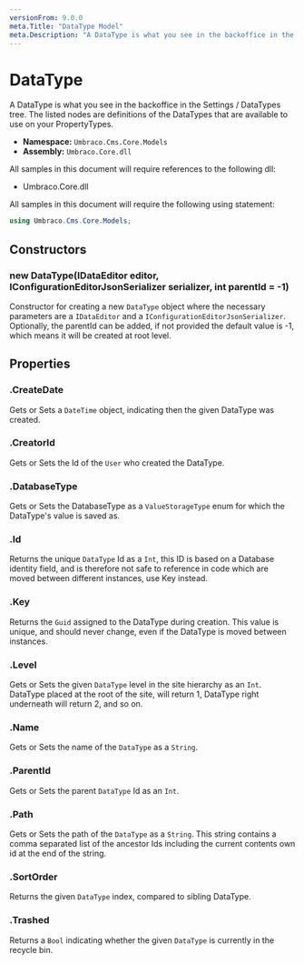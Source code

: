 ```yaml
---
versionFrom: 9.0.0
meta.Title: "DataType Model"
meta.Description: "A DataType is what you see in the backoffice in the Settings / DataTypes tree. The listed nodes are definitions of the DataTypes that are available to use on your PropertyTypes."
---
```


# DataType

A DataType is what you see in the backoffice in the Settings / DataTypes tree. The listed nodes are definitions of the DataTypes that are available to use on your PropertyTypes.

* **Namespace:** `Umbraco.Cms.Core.Models`
* **Assembly:** `Umbraco.Core.dll`

All samples in this document will require references to the following dll:

* Umbraco.Core.dll

All samples in this document will require the following using statement:

```csharp
using Umbraco.Cms.Core.Models;
```

## Constructors

### new DataType(IDataEditor editor, IConfigurationEditorJsonSerializer serializer, int parentId = -1)

Constructor for creating a new `DataType` object where the necessary parameters are a `IDataEditor` and a `IConfigurationEditorJsonSerializer`. Optionally, the parentId can be added, if not provided the default value is -1, which means it will be created at root level.

## Properties

### .CreateDate

Gets or Sets a `DateTime` object, indicating then the given DataType was created.

### .CreatorId

Gets or Sets the Id of the `User` who created the DataType.

### .DatabaseType

Gets or Sets the DatabaseType as a `ValueStorageType` enum for which the DataType's value is saved as.

### .Id

Returns the unique `DataType` Id as a `Int`, this ID is based on a Database identity field, and is therefore not safe to reference in code which are moved between different instances, use Key instead.

### .Key

Returns the `Guid` assigned to the DataType during creation. This value is unique, and should never change, even if the DataType is moved between instances.

### .Level

Gets or Sets the given `DataType` level in the site hierarchy as an `Int`. DataType placed at the root of the site, will return 1, DataType right underneath will return 2, and so on.

### .Name

Gets or Sets the name of the `DataType` as a `String`.

### .ParentId

Gets or Sets the parent `DataType` Id as an `Int`.

### .Path

Gets or Sets the path of the `DataType` as a `String`. This string contains a comma separated list of the ancestor Ids including the current contents own id at the end of the string.

### .SortOrder

Returns the given `DataType` index, compared to sibling DataType.

### .Trashed

Returns a `Bool` indicating whether the given `DataType` is currently in the recycle bin.

